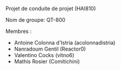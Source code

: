 Projet de conduite de projet (HAI810)

Nom de groupe: QT-800

Membres :
* Antoine Colonna d'Istria (acolonnadistria)
* Nanradoum Gentil (Reactor0)
* Valentino Cocks (vitno6)
* Mathis Rosier (Comitichini)

